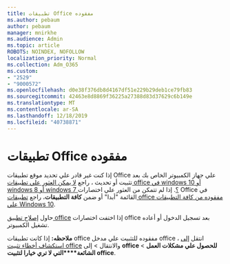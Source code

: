 ```yaml
---
title: تطبيقات Office مفقوده
ms.author: pebaum
author: pebaum
manager: mnirkhe
ms.audience: Admin
ms.topic: article
ROBOTS: NOINDEX, NOFOLLOW
localization_priority: Normal
ms.collection: Adm_O365
ms.custom:
- "2529"
- "9000572"
ms.openlocfilehash: d0e38f376db8d4167df51e229b29deb1ce79fb83
ms.sourcegitcommit: 42463e8d8869f36225a27388d83d37629c6b149e
ms.translationtype: MT
ms.contentlocale: ar-SA
ms.lasthandoff: 12/18/2019
ms.locfileid: "40738871"
---
```

# <a name="office-apps-missing"></a>تطبيقات Office مفقوده

إذا كنت غير قادر علي تحديد موقع تطبيقات Office علي جهاز الكمبيوتر الخاص بك بعد تثبيت أو تحديث ، راجع [لا يمكن العثور علي تطبيقات office في windows 10 أو windows 8 أو windows 7 ؟](https://support.office.com/article/Can-t-find-Office-applications-in-Windows-10-Windows-8-or-Windows-7-907ce545-6ae8-459b-8d9d-de6764a635d6). إذا لم تتمكن من العثور علي اختصارات Office في القائمة "أبدا" أو ضمن **كافة التطبيقات**، راجع [تطبيقات office مفقوده من كافة التطبيقات علي Windows 10](https://support.office.com/article/office-apps-are-missing-from-all-apps-on-windows-10-5bc123f6-655d-4736-ad61-b0b9d1cde5bc). 

حاول [إصلاح تطبيق office](https://support.office.com/article/repair-an-office-application-7821d4b6-7c1d-4205-aa0e-a6b40c5bb88b) إذا اختفت اختصارات office بعد تسجيل الدخول أو أعاده تشغيل الكمبيوتر. 

**ملاحظه:** إذا كانت تطبيقات office مفقوده للتثبيت علي مدخل office ، انتقل [إلى استكشاف أخطاء تثبيت office](https://support.office.com/article/troubleshoot-installing-office-35ff2def-e0b2-4dac-9784-4cf212c1f6c2) والانتقال > إلى **office للحصول علي مشكلات العمل** > **الشائعة****التي لا تري خيارا لتثبيت office**. 